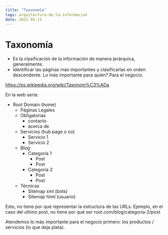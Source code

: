 ```yaml
---
title: "Taxonomía"
tags: arquitectura-de-la-informacion
date: 2021-05-11
---
```


# Taxonomía

- Es la clasificación de la información de manera jerárquica, generalmente.
- Identificar las páginas más importantes y clasificarlas en orden descendente. Lo más importante para quién? Para el negocio.

https://es.wikipedia.org/wiki/Taxonom%C3%ADa

En la web sería:
- Root Domain (home)
	- Páginas Legales
	- Obligatorias
		- contacto
		- acerca de
	- Servicios (hub page o no)
		- Servicio 1
		- Servicio 2
	- Blog
		- Categoría 1
			- Post
			- Post
		- Categoría 2
			- Post
			- Post
	- Técnicas
		- Sitemap xml (bots)
		- Sitemap html (usuario)

Esto, no tiene por qué representar la estructura de las URLs. Ejemplo, en el caso del ultimo post, no tiene por qué ser root.com/blog/categoria-2/post

Atendemos lo más importante para el negocio primero: los productos / servicios (lo que deja plata).